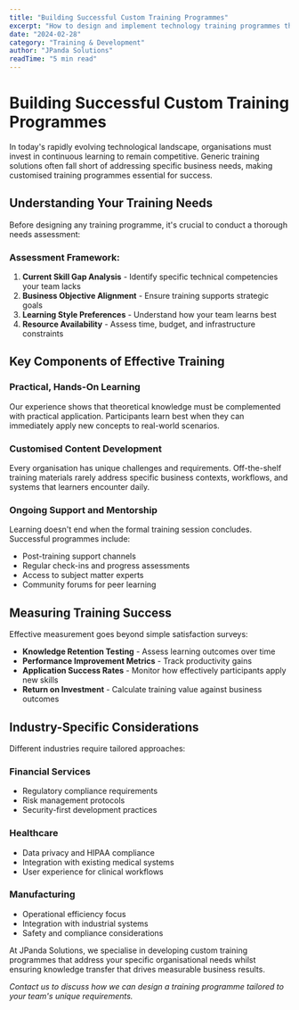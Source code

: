 ```yaml
---
title: "Building Successful Custom Training Programmes"
excerpt: "How to design and implement technology training programmes that deliver measurable results for your organisation."
date: "2024-02-28"
category: "Training & Development"
author: "JPanda Solutions"
readTime: "5 min read"
---
```


# Building Successful Custom Training Programmes

In today's rapidly evolving technological landscape, organisations must invest in continuous learning to remain competitive. Generic training solutions often fall short of addressing specific business needs, making customised training programmes essential for success.

## Understanding Your Training Needs

Before designing any training programme, it's crucial to conduct a thorough needs assessment:

### Assessment Framework:
1. **Current Skill Gap Analysis** - Identify specific technical competencies your team lacks
2. **Business Objective Alignment** - Ensure training supports strategic goals
3. **Learning Style Preferences** - Understand how your team learns best
4. **Resource Availability** - Assess time, budget, and infrastructure constraints

## Key Components of Effective Training

### Practical, Hands-On Learning
Our experience shows that theoretical knowledge must be complemented with practical application. Participants learn best when they can immediately apply new concepts to real-world scenarios.

### Customised Content Development
Every organisation has unique challenges and requirements. Off-the-shelf training materials rarely address specific business contexts, workflows, and systems that learners encounter daily.

### Ongoing Support and Mentorship
Learning doesn't end when the formal training session concludes. Successful programmes include:
- Post-training support channels
- Regular check-ins and progress assessments
- Access to subject matter experts
- Community forums for peer learning

## Measuring Training Success

Effective measurement goes beyond simple satisfaction surveys:

- **Knowledge Retention Testing** - Assess learning outcomes over time
- **Performance Improvement Metrics** - Track productivity gains
- **Application Success Rates** - Monitor how effectively participants apply new skills
- **Return on Investment** - Calculate training value against business outcomes

## Industry-Specific Considerations

Different industries require tailored approaches:

### Financial Services
- Regulatory compliance requirements
- Risk management protocols
- Security-first development practices

### Healthcare
- Data privacy and HIPAA compliance
- Integration with existing medical systems
- User experience for clinical workflows

### Manufacturing
- Operational efficiency focus
- Integration with industrial systems
- Safety and compliance considerations

At JPanda Solutions, we specialise in developing custom training programmes that address your specific organisational needs whilst ensuring knowledge transfer that drives measurable business results.

*Contact us to discuss how we can design a training programme tailored to your team's unique requirements.*